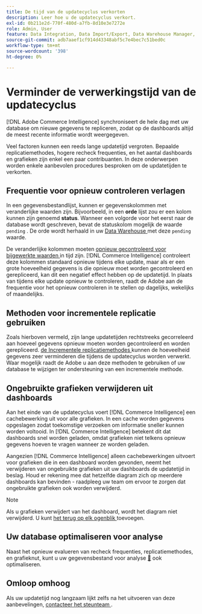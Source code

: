 ```yaml
---
title: De tijd van de updatecyclus verkorten
description: Leer hoe u de updatecyclus verkort.
exl-id: 0b211e2d-770f-480d-a7fb-8d10e3e7272e
role: Admin, User
feature: Data Integration, Data Import/Export, Data Warehouse Manager, Dashboards
source-git-commit: adb7aaef1cf914d43348abf5c7e4bec7c51bed0c
workflow-type: tm+mt
source-wordcount: '398'
ht-degree: 0%

---
```


# Verminder de verwerkingstijd van de updatecyclus

[!DNL Adobe Commerce Intelligence] synchroniseert de hele dag met uw database om nieuwe gegevens te repliceren, zodat op de dashboards altijd de meest recente informatie wordt weergegeven.

Veel factoren kunnen een reeds lange updatetijd vergroten. Bepaalde replicatiemethodes, hogere recheck frequenties, en het aantal dashboards en grafieken zijn enkel een paar contribuanten. In deze onderwerpen worden enkele aanbevolen procedures besproken om de updatetijden te verkorten.

## Frequentie voor opnieuw controleren verlagen

In een gegevensbestandlijst, kunnen er gegevenskolommen met veranderlijke waarden zijn. Bijvoorbeeld, in een **orde** lijst zou er een kolom kunnen zijn genoemd **status**. Wanneer een volgorde voor het eerst naar de database wordt geschreven, bevat de statuskolom mogelijk de waarde `pending` . De orde wordt herhaald in uw [ Data Warehouse ](../data-analyst/data-warehouse-mgr/tour-dwm.md) met deze `pending` waarde.

De veranderlijke kolommen moeten [ opnieuw gecontroleerd voor bijgewerkte waarden ](../data-analyst/data-warehouse-mgr/cfg-data-rechecks.md) in tijd zijn. [!DNL Commerce Intelligence] controleert deze kolommen standaard opnieuw tijdens elke update, maar als er een grote hoeveelheid gegevens is die opnieuw moet worden gecontroleerd en gerepliceerd, kan dit een negatief effect hebben op de updatetijd. In plaats van tijdens elke update opnieuw te controleren, raadt de Adobe aan de frequentie voor het opnieuw controleren in te stellen op dagelijks, wekelijks of maandelijks.

## Methoden voor incrementele replicatie gebruiken

Zoals hierboven vermeld, zijn lange updatetijden rechtstreeks gecorreleerd aan hoeveel gegevens opnieuw moeten worden gecontroleerd en worden gerepliceerd. [ de Incrementele replicatiemethodes ](../data-analyst/data-warehouse-mgr/cfg-replication-methods.md) kunnen de hoeveelheid gegevens zeer verminderen die tijdens de updatecyclus worden verwerkt. Waar mogelijk raadt de Adobe u aan deze methoden te gebruiken of uw database te wijzigen ter ondersteuning van een incrementele methode.

## Ongebruikte grafieken verwijderen uit dashboards

Aan het einde van de updatecyclus voert [!DNL Commerce Intelligence] een cachebewerking uit voor alle grafieken. In een cache worden gegevens opgeslagen zodat toekomstige verzoeken om informatie sneller kunnen worden voltooid. In [!DNL Commerce Intelligence] betekent dit dat dashboards snel worden geladen, omdat grafieken niet telkens opnieuw gegevens hoeven te vragen wanneer ze worden geladen.

Aangezien [!DNL Commerce Intelligence] alleen cachebewerkingen uitvoert voor grafieken die in een dashboard worden gevonden, neemt het verwijderen van ongebruikte grafieken uit uw dashboards de updatetijd in beslag. Houd er rekening mee dat hetzelfde diagram zich op meerdere dashboards kan bevinden - raadpleeg uw team om ervoor te zorgen dat ongebruikte grafieken ook worden verwijderd.

>[!NOTE]
>
>Als u grafieken verwijdert van het dashboard, wordt het diagram niet verwijderd. U kunt [ het terug op elk ogenblik ](../data-user/dashboards/add-charts-dashboard.md) toevoegen.

## Uw database optimaliseren voor analyse

Naast het opnieuw evalueren van recheck frequenties, replicatiemethodes, en grafieknut, kunt u uw gegevensbestand voor analyse [&#128279;](../best-practices/opt-db-analysis.md) ook  optimaliseren.

## Omloop omhoog

Als uw updatetijd nog langzaam lijkt zelfs na het uitvoeren van deze aanbevelingen, [ contacteer het steunteam ](https://experienceleague.adobe.com/docs/commerce-knowledge-base/kb/troubleshooting/miscellaneous/mbi-service-policies.html?lang=nl-NL).
